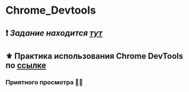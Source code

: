 # Chrome_Devtools

## ❗ *Задание находится [тут](https://docs.google.com/spreadsheets/d/1ol3PjX0pFHGjN-oTA4Riw9wKx7IJLVps6aJ5GpnBWzM/edit?usp=sharing)*

## ⚜ Практика использования Chrome DevTools по [ссылке](https://youtu.be/CmQkPji7j3Q)

### Приятного просмотра 👨‍💻
